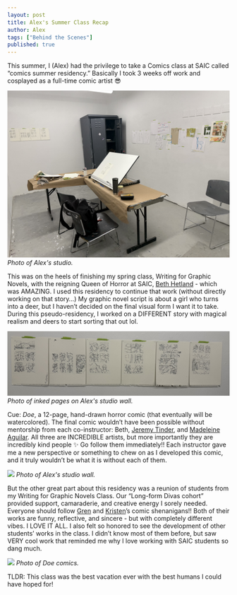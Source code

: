```yaml
---
layout: post
title: Alex's Summer Class Recap
author: Alex
tags: ["Behind the Scenes"]
published: true
---
```


This summer, I (Alex) had the privilege to take a Comics class at SAIC called “comics summer residency.” Basically I took 3 weeks off work and cosplayed as a full-time comic artist 😎 

<a href="/assets/img/post/25-9-8-aoksummer3.jpeg"><img src="/assets/img/post/25-9-8-aoksummer3.jpeg"></a> 
*Photo of Alex's studio.*

<!--more-->

This was on the heels of finishing my spring class, Writing for Graphic Novels, with the reigning Queen of Horror at SAIC,  <a href="https://www.instagram.com/bethhetland/">Beth Hetland</a> - which was AMAZING. I used this residency to continue that work (without directly working on that story…) My graphic novel script is about a girl who turns into a deer, but I haven’t decided on the final visual form I want it to take. During this pseudo-residency, I worked on a DIFFERENT story with magical realism and deers to start sorting that out lol.

<a href="/assets/img/post/25-9-8-aoksummer2.jpeg"><img src="assets/img/post/25-9-8-aoksummer2.jpeg"></a> 
*Photo of inked pages on Alex's studio wall.*

Cue: *Doe*, a 12-page, hand-drawn horror comic (that eventually will be watercolored). The final comic wouldn’t have been possible without mentorship from each co-instructor: Beth, <a href="https://www.instagram.com/jeremytinder/">Jeremy Tinder</a>, and <a href="https://www.instagram.com/__bench_press/">Madeleine Aguilar</a>. All three are INCREDIBLE artists, but more importantly they are incredibly kind people ✨ Go follow them immediately!! Each instructor gave me a new perspective or something to chew on as I developed this comic, and it truly wouldn’t be what it is without each of them. 

<a href="/assets/img/post/25-9-8-aoksummer1.png"><img src="/assets/img/post/25-9-8-aoksummer1.png"></a> 
*Photo of Alex's studio wall.*

But the other great part about this residency was a reunion of students from my Writing for Graphic Novels Class. Our “Long-form Divas cohort” provided support, camaraderie, and creative energy I sorely needed. Everyone should follow <a href="https://www.instagram.com/itmegrenbee/">Gren</a> and <a href="https://www.instagram.com/laek621/">Kristen</a>’s comic shenanigans!! Both of their works are funny, reflective, and sincere - but with completely different vibes. I LOVE IT ALL. I also felt so honored to see the development of other students’ works in the class. I didn’t know most of them before, but saw VERY cool work that reminded me why I love working with SAIC students so dang much.

<a href="/assets/img/post/25-9-8-aoksummer4.png"><img src="/assets/img/post/25-9-8-aoksummer4.png"></a> 
*Photo of Doe comics.*

TLDR: This class was the best vacation ever with the best humans I could have hoped for!

